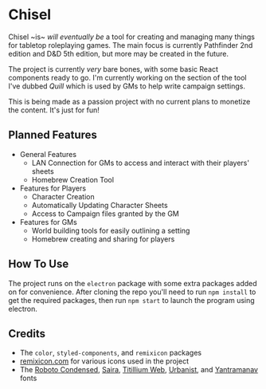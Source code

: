 # Chisel

Chisel ~is~ _will eventually be_ a tool for creating and managing many things for tabletop roleplaying games. The main focus is currently Pathfinder 2nd edition and D&D 5th edition, but more may be created in the future.

The project is currently _very_ bare bones, with some basic React components ready to go. I'm currently working on the section of the tool I've dubbed _Quill_ which is used by GMs to help write campaign settings.

This is being made as a passion project with no current plans to monetize the content. It's just for fun!

## Planned Features

-   General Features
    -   LAN Connection for GMs to access and interact with their players' sheets
    -   Homebrew Creation Tool
-   Features for Players
    -   Character Creation
    -   Automatically Updating Character Sheets
    -   Access to Campaign files granted by the GM
-   Features for GMs
    -   World building tools for easily outlining a setting
    -   Homebrew creating and sharing for players

## How To Use

The project runs on the `electron` package with some extra packages added on for convenience. After cloning the repo you'll need to run `npm install` to get the required packages, then run `npm start` to launch the program using electron.

## Credits

-   The `color`, `styled-components`, and `remixicon` packages
-   [remixicon.com](https://remixicon.com/) for various icons used in the project
-   The [Roboto Condensed](https://fonts.google.com/specimen/Roboto+Condensed), [Saira](https://fonts.google.com/specimen/Saira), [Titillium Web](https://fonts.google.com/specimen/Titillium+Web), [Urbanist](https://fonts.google.com/specimen/Urbanist), and [Yantramanav](https://fonts.google.com/specimen/Yantramanav) fonts
